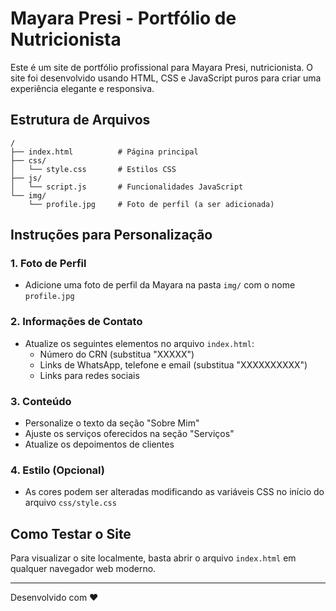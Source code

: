 # Mayara Presi - Portfólio de Nutricionista

Este é um site de portfólio profissional para Mayara Presi, nutricionista. O site foi desenvolvido usando HTML, CSS e JavaScript puros para criar uma experiência elegante e responsiva.

## Estrutura de Arquivos

```
/
├── index.html          # Página principal
├── css/
│   └── style.css       # Estilos CSS
├── js/
│   └── script.js       # Funcionalidades JavaScript
└── img/
    └── profile.jpg     # Foto de perfil (a ser adicionada)
```

## Instruções para Personalização

### 1. Foto de Perfil
- Adicione uma foto de perfil da Mayara na pasta `img/` com o nome `profile.jpg`

### 2. Informações de Contato
- Atualize os seguintes elementos no arquivo `index.html`:
  - Número do CRN (substitua "XXXXX")
  - Links de WhatsApp, telefone e email (substitua "XXXXXXXXXX")
  - Links para redes sociais

### 3. Conteúdo
- Personalize o texto da seção "Sobre Mim"
- Ajuste os serviços oferecidos na seção "Serviços"
- Atualize os depoimentos de clientes

### 4. Estilo (Opcional)
- As cores podem ser alteradas modificando as variáveis CSS no início do arquivo `css/style.css`

## Como Testar o Site
Para visualizar o site localmente, basta abrir o arquivo `index.html` em qualquer navegador web moderno.

---

Desenvolvido com ❤️ 